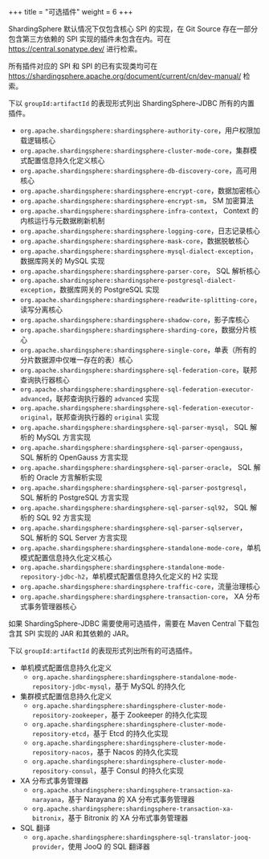 +++
title = "可选插件"
weight = 6
+++

ShardingSphere 默认情况下仅包含核心 SPI 的实现，在 Git Source 存在一部分包含第三方依赖的 SPI
实现的插件未包含在内。可在 https://central.sonatype.dev/ 进行检索。

所有插件对应的 SPI 和 SPI 的已有实现类均可在 https://shardingsphere.apache.org/document/current/cn/dev-manual/ 检索。

下以 `groupId:artifactId` 的表现形式列出 ShardingSphere-JDBC 所有的内置插件。

- `org.apache.shardingsphere:shardingsphere-authority-core`，用户权限加载逻辑核心
- `org.apache.shardingsphere:shardingsphere-cluster-mode-core`，集群模式配置信息持久化定义核心
- `org.apache.shardingsphere:shardingsphere-db-discovery-core`，高可用核心
- `org.apache.shardingsphere:shardingsphere-encrypt-core`，数据加密核心
- `org.apache.shardingsphere:shardingsphere-encrypt-sm`， SM 加密算法
- `org.apache.shardingsphere:shardingsphere-infra-context`， Context 的内核运行与元数据刷新机制
- `org.apache.shardingsphere:shardingsphere-logging-core`，日志记录核心
- `org.apache.shardingsphere:shardingsphere-mask-core`，数据脱敏核心
- `org.apache.shardingsphere:shardingsphere-mysql-dialect-exception`， 数据库网关的 MySQL 实现
- `org.apache.shardingsphere:shardingsphere-parser-core`， SQL 解析核心
- `org.apache.shardingsphere:shardingsphere-postgresql-dialect-exception`，数据库网关的 PostgreSQL 实现
- `org.apache.shardingsphere:shardingsphere-readwrite-splitting-core`，读写分离核心
- `org.apache.shardingsphere:shardingsphere-shadow-core`，影子库核心
- `org.apache.shardingsphere:shardingsphere-sharding-core`，数据分片核心
- `org.apache.shardingsphere:shardingsphere-single-core`，单表（所有的分片数据源中仅唯一存在的表）核心
- `org.apache.shardingsphere:shardingsphere-sql-federation-core`，联邦查询执行器核心
- `org.apache.shardingsphere:shardingsphere-sql-federation-executor-advanced`，联邦查询执行器的 `advanced` 实现
- `org.apache.shardingsphere:shardingsphere-sql-federation-executor-original`，联邦查询执行器的 `original` 实现
- `org.apache.shardingsphere:shardingsphere-sql-parser-mysql`， SQL 解析的 MySQL 方言实现
- `org.apache.shardingsphere:shardingsphere-sql-parser-opengauss`， SQL 解析的 OpenGauss 方言实现
- `org.apache.shardingsphere:shardingsphere-sql-parser-oracle`， SQL 解析的 Oracle 方言解析实现
- `org.apache.shardingsphere:shardingsphere-sql-parser-postgresql`， SQL 解析的 PostgreSQL 方言实现
- `org.apache.shardingsphere:shardingsphere-sql-parser-sql92`， SQL 解析的 SQL 92 方言实现
- `org.apache.shardingsphere:shardingsphere-sql-parser-sqlserver`， SQL 解析的 SQL Server 方言实现
- `org.apache.shardingsphere:shardingsphere-standalone-mode-core`，单机模式配置信息持久化定义核心
- `org.apache.shardingsphere:shardingsphere-standalone-mode-repository-jdbc-h2`，单机模式配置信息持久化定义的 H2 实现
- `org.apache.shardingsphere:shardingsphere-traffic-core`，流量治理核心
- `org.apache.shardingsphere:shardingsphere-transaction-core`， XA 分布式事务管理器核心

如果 ShardingSphere-JDBC 需要使用可选插件，需要在 Maven Central 下载包含其 SPI 实现的 JAR 和其依赖的 JAR。

下以 `groupId:artifactId` 的表现形式列出所有的可选插件。

- 单机模式配置信息持久化定义
  - `org.apache.shardingsphere:shardingsphere-standalone-mode-repository-jdbc-mysql`，基于 MySQL 的持久化
- 集群模式配置信息持久化定义
  - `org.apache.shardingsphere:shardingsphere-cluster-mode-repository-zookeeper`，基于 Zookeeper 的持久化实现
  - `org.apache.shardingsphere:shardingsphere-cluster-mode-repository-etcd`，基于 Etcd 的持久化实现
  - `org.apache.shardingsphere:shardingsphere-cluster-mode-repository-nacos`，基于 Nacos 的持久化实现
  - `org.apache.shardingsphere:shardingsphere-cluster-mode-repository-consul`，基于 Consul 的持久化实现
- XA 分布式事务管理器
  - `org.apache.shardingsphere:shardingsphere-transaction-xa-narayana`，基于 Narayana 的 XA 分布式事务管理器
  - `org.apache.shardingsphere:shardingsphere-transaction-xa-bitronix`，基于 Bitronix 的 XA 分布式事务管理器
- SQL 翻译
  - `org.apache.shardingsphere:shardingsphere-sql-translator-jooq-provider`，使用 JooQ 的 SQL 翻译器
